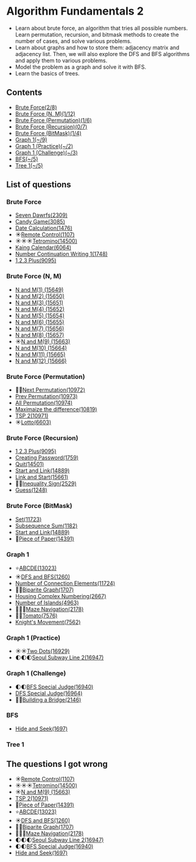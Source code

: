 Algorithm Fundamentals 2
============================================

- Learn about brute force, an algorithm that tries all possible numbers. Learn permutation, recursion, and bitmask methods to create the number of cases, and solve various problems.
- Learn about graphs and how to store them: adjacency matrix and adjacency list. Then, we will also explore the DFS and BFS algorithms and apply them to various problems.
- Model the problem as a graph and solve it with BFS.
- Learn the basics of trees.

Contents
--------------------

- [Brute Force(2/8)](#brute-force)   
- [Brute Force (N, M)(1/12)](#brute-force-n-m)
- [Brute Force (Permutation)(1/6)](#brute-force-permutation)
- [Brute Force (Recursion)(0/7)](#brute-force-recursion)
- [Brute Force (BitMask)(1/4)](#brute-force-bitmask)
- [Graph 1(~/9)](#graph-1)
- [Graph 1 (Practice)(~/2)](#graph-1-practice)
- [Graph 1 (Challenge)(~/3)](#graph-1-challenge)
- [BFS(~/5)](#bfs)
- [Tree 1(~/5)](#tree-1)

List of questions
------------

### Brute Force

- [Seven Dawrfs(2309)](https://github.com/yoru4890/coding_test/blob/main/baekjoon/algorithm_fundamentals_2/2309.md)
- [Candy Game(3085)](https://github.com/yoru4890/coding_test/blob/main/baekjoon/algorithm_fundamentals_2/3085.md)
- [Date Calculation(1476)](https://github.com/yoru4890/coding_test/blob/main/baekjoon/algorithm_fundamentals_2/1476.md)
- ☀️[Remote Control(1107)](https://github.com/yoru4890/coding_test/blob/main/baekjoon/algorithm_fundamentals_2/1107.md)
- ☀️☀️☀️[Tetromino(14500)](https://github.com/yoru4890/coding_test/blob/main/baekjoon/algorithm_fundamentals_2/14500.md)
- [Kaing Calendar(6064)](https://github.com/yoru4890/coding_test/blob/main/baekjoon/algorithm_fundamentals_2/6064.md)
- [Number Continuation Writing 1(1748)](https://github.com/yoru4890/coding_test/blob/main/baekjoon/algorithm_fundamentals_2/1748.md)
- [1,2,3 Plus(9095)](https://github.com/yoru4890/coding_test/blob/main/baekjoon/algorithm_fundamentals_2/9095.md)

### Brute Force (N, M)

- [N and M(1) (15649)](https://github.com/yoru4890/coding_test/blob/main/baekjoon/algorithm_fundamentals_2/15649.md)
- [N and M(2) (15650)](https://github.com/yoru4890/coding_test/blob/main/baekjoon/algorithm_fundamentals_2/15650.md)
- [N and M(3) (15651)](https://github.com/yoru4890/coding_test/blob/main/baekjoon/algorithm_fundamentals_2/15651.md)
- [N and M(4) (15652)](https://github.com/yoru4890/coding_test/blob/main/baekjoon/algorithm_fundamentals_2/15652.md)
- [N and M(5) (15654)](https://github.com/yoru4890/coding_test/blob/main/baekjoon/algorithm_fundamentals_2/15654.md)
- [N and M(6) (15655)](https://github.com/yoru4890/coding_test/blob/main/baekjoon/algorithm_fundamentals_2/15655.md)
- [N and M(7) (15656)](https://github.com/yoru4890/coding_test/blob/main/baekjoon/algorithm_fundamentals_2/15656.md)
- [N and M(8) (15657)](https://github.com/yoru4890/coding_test/blob/main/baekjoon/algorithm_fundamentals_2/15657.md)
- ☀️[N and M(9) (15663)](https://github.com/yoru4890/coding_test/blob/main/baekjoon/algorithm_fundamentals_2/15663.md)
- [N and M(10) (15664)](https://github.com/yoru4890/coding_test/blob/main/baekjoon/algorithm_fundamentals_2/15664.md)
- [N and M(11) (15665)](https://github.com/yoru4890/coding_test/blob/main/baekjoon/algorithm_fundamentals_2/15665.md)
- [N and M(12) (15666)](https://github.com/yoru4890/coding_test/blob/main/baekjoon/algorithm_fundamentals_2/15666.md)

### Brute Force (Permutation)

- 🌙🌙[Next Permutation(10972)](https://github.com/yoru4890/coding_test/blob/main/baekjoon/algorithm_fundamentals_2/10972.md)
- [Prev Permutation(10973)](https://github.com/yoru4890/coding_test/blob/main/baekjoon/algorithm_fundamentals_2/10973.md)
- [All Permutation(10974)](https://github.com/yoru4890/coding_test/blob/main/baekjoon/algorithm_fundamentals_2/10974.md)
- [Maximaize the difference(10819)](https://github.com/yoru4890/coding_test/blob/main/baekjoon/algorithm_fundamentals_2/10819.md)
- [TSP 2(10971)](https://github.com/yoru4890/coding_test/blob/main/baekjoon/algorithm_fundamentals_2/10971.md)
- ☀️[Lotto(6603)](https://github.com/yoru4890/coding_test/blob/main/baekjoon/algorithm_fundamentals_2/6603.md)

### Brute Force (Recursion)

- [1,2,3 Plus(9095)](https://github.com/yoru4890/coding_test/blob/main/baekjoon/algorithm_fundamentals_2/9095.md)
- [Creating Password(1759)](https://github.com/yoru4890/coding_test/blob/main/baekjoon/algorithm_fundamentals_2/1759.md)
- [Quit(14501)](https://github.com/yoru4890/coding_test/blob/main/baekjoon/algorithm_fundamentals_2/14501.md)
- [Start and Link(14889)](https://github.com/yoru4890/coding_test/blob/main/baekjoon/algorithm_fundamentals_2/14889.md)
- [Link and Start(15661)](https://github.com/yoru4890/coding_test/blob/main/baekjoon/algorithm_fundamentals_2/15661.md)
- 🌟🌟[Inequality Sign(2529)](https://github.com/yoru4890/coding_test/blob/main/baekjoon/algorithm_fundamentals_2/2529.md)
- [Guess(1248)](https://github.com/yoru4890/coding_test/blob/main/baekjoon/algorithm_fundamentals_2/1248.md)

### Brute Force (BitMask)

- [Set(11723)](https://github.com/yoru4890/coding_test/blob/main/baekjoon/algorithm_fundamentals_2/11723.md)
- [Subsequence Sum(1182)](https://github.com/yoru4890/coding_test/blob/main/baekjoon/algorithm_fundamentals_2/1182.md)
- [Start and Link(14889)](https://github.com/yoru4890/coding_test/blob/main/baekjoon/algorithm_fundamentals_2/14889.md)
- 🌙[Piece of Paper(14391)](https://github.com/yoru4890/coding_test/blob/main/baekjoon/algorithm_fundamentals_2/14391.md)

### Graph 1

- ⭐[ABCDE(13023)](https://github.com/yoru4890/coding_test/blob/main/baekjoon/algorithm_fundamentals_2/13023.md)
- ☀️[DFS and BFS(1260)](https://github.com/yoru4890/coding_test/blob/main/baekjoon/algorithm_fundamentals_2/1260.md)
- [Number of Connection Elements(11724)](https://github.com/yoru4890/coding_test/blob/main/baekjoon/algorithm_fundamentals_2/11724.md)
- 🌟🌟[Biparite Graph(1707)](https://github.com/yoru4890/coding_test/blob/main/baekjoon/algorithm_fundamentals_2/1707.md)
- [Housing Complex Numbering(2667)](https://github.com/yoru4890/coding_test/blob/main/baekjoon/algorithm_fundamentals_2/2667.md)
- [Number of Islands(4963)](https://github.com/yoru4890/coding_test/blob/main/baekjoon/algorithm_fundamentals_2/4963.md)
- 🌟🌟🌟[Maze Navigation(2178)](https://github.com/yoru4890/coding_test/blob/main/baekjoon/algorithm_fundamentals_2/2178.md)
- 🌟🌟[Tomato(7576)](https://github.com/yoru4890/coding_test/blob/main/baekjoon/algorithm_fundamentals_2/7576.md)
- [Knight's Movement(7562)](https://github.com/yoru4890/coding_test/blob/main/baekjoon/algorithm_fundamentals_2/7562.md)

### Graph 1 (Practice)

- ☀️☀️[Two Dots(16929)](https://github.com/yoru4890/coding_test/blob/main/baekjoon/algorithm_fundamentals_2/16929.md)
- 🌓🌓🌓[Seoul Subway Line 2(16947)](https://github.com/yoru4890/coding_test/blob/main/baekjoon/algorithm_fundamentals_2/16947.md)

### Graph 1 (Challenge)

- 🌓🌓[BFS Special Judge(16940)](https://github.com/yoru4890/coding_test/blob/main/baekjoon/algorithm_fundamentals_2/16940.md)
- [DFS Special Judge(16964)](https://github.com/yoru4890/coding_test/blob/main/baekjoon/algorithm_fundamentals_2/16964.md)
- 🌟🌟[Building a Bridge(2146)](https://github.com/yoru4890/coding_test/blob/main/baekjoon/algorithm_fundamentals_2/2146.md)

### BFS

- [Hide and Seek(1697)](https://github.com/yoru4890/coding_test/blob/main/baekjoon/algorithm_fundamentals_2/1697.md)

### Tree 1


The questions I got wrong
-------------

- ☀️[Remote Control(1107)](https://github.com/yoru4890/coding_test/blob/main/baekjoon/algorithm_fundamentals_2/1107.md)
- ☀️☀️☀️[Tetromino(14500)](https://github.com/yoru4890/coding_test/blob/main/baekjoon/algorithm_fundamentals_2/14500.md)
- ☀️[N and M(9) (15663)](https://github.com/yoru4890/coding_test/blob/main/baekjoon/algorithm_fundamentals_2/15663.md)
- [TSP 2(10971)](https://github.com/yoru4890/coding_test/blob/main/baekjoon/algorithm_fundamentals_2/10971.md)
- 🌙[Piece of Paper(14391)](https://github.com/yoru4890/coding_test/blob/main/baekjoon/algorithm_fundamentals_2/14391.md)
- ⭐[ABCDE(13023)](https://github.com/yoru4890/coding_test/blob/main/baekjoon/algorithm_fundamentals_2/13023.md)
- ☀️[DFS and BFS(1260)](https://github.com/yoru4890/coding_test/blob/main/baekjoon/algorithm_fundamentals_2/1260.md)
- 🌟🌟[Biparite Graph(1707)](https://github.com/yoru4890/coding_test/blob/main/baekjoon/algorithm_fundamentals_2/1707.md)
- 🌟🌟🌟[Maze Navigation(2178)](https://github.com/yoru4890/coding_test/blob/main/baekjoon/algorithm_fundamentals_2/2178.md)
- 🌓🌓🌓[Seoul Subway Line 2(16947)](https://github.com/yoru4890/coding_test/blob/main/baekjoon/algorithm_fundamentals_2/16947.md)
- 🌓🌓[BFS Special Judge(16940)](https://github.com/yoru4890/coding_test/blob/main/baekjoon/algorithm_fundamentals_2/16940.md)
- [Hide and Seek(1697)](https://github.com/yoru4890/coding_test/blob/main/baekjoon/algorithm_fundamentals_2/1697.md)
